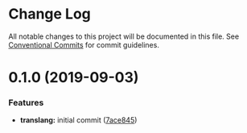 # Change Log

All notable changes to this project will be documented in this file.
See [Conventional Commits](https://conventionalcommits.org) for commit guidelines.

# 0.1.0 (2019-09-03)


### Features

* **translang:** initial commit ([7ace845](https://github.com/ispsystem/plugin-tools/commit/7ace845))
